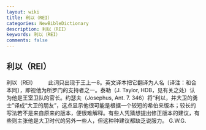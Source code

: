 ```yaml
---
layout: wiki
title: 利以（REI）
categories: NewBibleDictionary
description: 利以（REI）
keywords: 利以（REI）
comments: false
---
```


## 利以（REI）



利以（REI）
　　此词只出现于王上一8。英文译本把它翻译为人名〔译注：和合本同〕，即视他为所罗门的支持者之一。泰勒（J. Taylor, HDB，见有关之处）认为他是王室卫队的官长。约瑟夫（Josephus, Ant. 7. 346）将“利以，并大卫的勇士”译成“大卫的朋友”，这点显示他很可能是根据一个较短的希伯来版本；较长的写法若不是来自原来的版本，便很难解释。有些人凭猜想提出修正版本的建议，有些则主张他是大卫时代的另外一些人，但这种种建议都缺乏说服力。
G.W.G.




